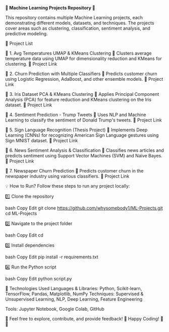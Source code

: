 **📌 Machine Learning Projects Repository 🚀**

This repository contains multiple Machine Learning projects, each demonstrating different models, datasets, and techniques. The projects cover areas such as clustering, classification, sentiment analysis, and predictive modeling.


📂 Project List

🔹 1. Avg Temperatures UMAP & KMeans Clustering
📌 Clusters average temperature data using UMAP for dimensionality reduction and KMeans for clustering.
🔗 Project Link

🔹 2. Churn Prediction with Multiple Classifiers
📌 Predicts customer churn using Logistic Regression, AdaBoost, and other ensemble models.
🔗 Project Link

🔹 3. Iris Dataset PCA & KMeans Clustering
📌 Applies Principal Component Analysis (PCA) for feature reduction and KMeans clustering on the Iris dataset.
🔗 Project Link

🔹 4. Sentiment Prediction - Trump Tweets
📌 Uses NLP and Machine Learning to classify the sentiment of Donald Trump's tweets.
🔗 Project Link

🔹 5. Sign Language Recognition (Thesis Project)
📌 Implements Deep Learning (CNNs) for recognizing American Sign Language gestures using Sign MNIST dataset.
🔗 Project Link

🔹 6. News Sentiment Analysis & Classification
📌 Classifies news articles and predicts sentiment using Support Vector Machines (SVM) and Naïve Bayes.
🔗 Project Link

🔹 7. Newspaper Churn Prediction
📌 Predicts customer churn in the newspaper industry using various classifiers.
🔗 Project Link

💡 How to Run?
Follow these steps to run any project locally:

1️⃣ Clone the repository

bash
Copy
Edit
git clone https://github.com/whysomebody1/ML-Projects.git
cd ML-Projects

2️⃣ Navigate to the project folder

bash
Copy
Edit
cd <project-folder-name>

3️⃣ Install dependencies

bash
Copy
Edit
pip install -r requirements.txt

4️⃣ Run the Python script

bash
Copy
Edit
python script.py


📌 Technologies Used
Languages & Libraries: Python, Scikit-learn, TensorFlow, Pandas, Matplotlib, NumPy
Techniques: Supervised & Unsupervised Learning, NLP, Deep Learning, Feature Engineering

Tools: Jupyter Notebook, Google Colab, GitHub

🔗 Feel free to explore, contribute, and provide feedback!
🚀 Happy Coding! 🎯🔥
